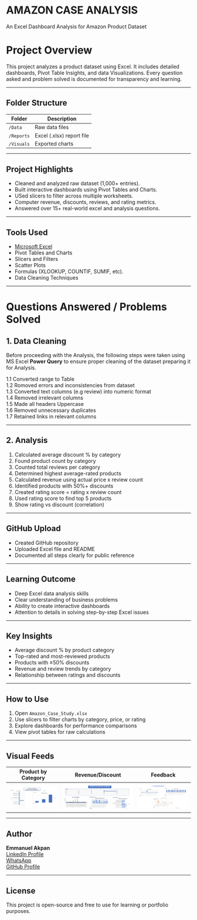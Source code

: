 # AMAZON CASE ANALYSIS
An Excel Dashboard Analysis for Amazon Product Dataset

# Project Overview

This project analyzes a product dataset using Excel. It includes detailed dashboards, Pivot Table Insights, and data Visualizations. Every question asked and problem solved is documented for transparency and learning.

---

## Folder Structure

| Folder         | Description                              |
|----------------|------------------------------------------|
| `/Data`        | Raw data files               |
| `/Reports`     | Excel (.xlsx) report file             |
| `/Visuals`     | Exported charts              |

---

## Project Highlights

- Cleaned and analyzed raw dataset (1,000+ entries).
- Built interactive dashboards using Pivot Tables and Charts.
- USed slicers to filter across multiple worksheets.
- Computer revenue, discounts, reviews, and rating metrics.
- Answered over 15+ real-world excel and analysis questions.

---
  
## Tools Used

- [Microsoft Excel](https://www.microsoft.com/en-us/microsoft-365/try)
- Pivot Tables and Charts
- Slicers and Filters
- Scatter Plots
- Formulas (XLOOKUP, COUNTIF, SUMIF, etc).
- Data Cleaning Techniques

---

# Questions Answered / Problems Solved


  ## 1. Data Cleaning
Before proceeding with the Analysis, the following steps were taken using MS Excel **Power Query** to ensure proper cleaning of the dataset  preparing it for Analysis.

  1.1 Converted range to Table <br>
  1.2 Romoved errors and inconsistencies from dataset <br>
  1.3 Converted text columns (e.g review) into numeric format <br>
  1.4 Removed irrelevant columns <br>
  1.5 Made all headers Uppercase <br>
  1.6 Removed unnecessary duplicates <br>
  1.7 Retained links in relevant columns <br>

---

## 2. Analysis
1. Calculated average discount % by category
2. Found product count by category
3. Counted total reviews per category
4. Determined highest average-rated products
5. Calculated revenue using actual price x review count
6. Identified products with 50%+ discounts
7. Created rating score = rating x review count
8. Used rating score to find top 5 products
9. Show rating vs discount (correlation)

---

## GitHub Upload
- Created GitHub repository
- Uploaded Excel file and README
- Documented all steps clearly for public reference

---

## Learning Outcome
- Deep Excel data analysis skills
- Clear understanding of business problems
- Ability to create interactive dashboards
- Attention to details in solving step-by-step Excel issues

---

## Key Insights
- Average discount % by product category
- Top-rated and most-reviewed products
- Products with ≥50% discounts
- Revenue and review trends by category
- Relationship between ratings and discounts

---

## How to Use

1. Open `Amazon_Case_Study.xlsx`
2. Use slicers to filter charts by category, price, or rating
3. Explore dashboards for performance comparisons
4. View pivot tables for raw calculations

---

## Visual Feeds

| Product by Category | Revenue/Discount| Feedback |
|---------------------|-----------------|----------|
| ![Products](Visuals/Product_Distribution.png) | ![Rating](Visuals/Revenue_and_Discount_Overview.png) | ![Feedback](Visuals/Customer_Feedback_Insights.png) |

---

## Author

**Emmanuel Akpan**  
[LinkedIn Profile](https://www.linkedin.com/in/emmanuel-akpan-meta)  
[WhatsApp](https://wa.me/2348130081897)  
[GitHub Profile](https://github.com/Noble-Meta)

---

## License
This project is open-source and free to use for learning or portfolio purposes.


  

